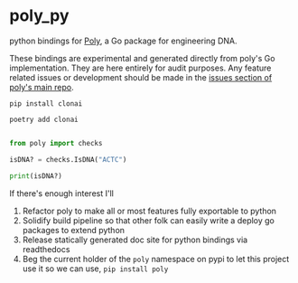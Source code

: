 # poly_py

python bindings for [Poly](https://github.com/bebop/poly), a Go package for engineering DNA.

These bindings are experimental and generated directly from poly's Go implementation.
They are here entirely for audit purposes. Any feature related issues or development should be made
in the [issues section of poly's main repo](https://github.com/bebop/poly/issues).

`pip install clonai`

`poetry add clonai`

```python

from poly import checks

isDNA? = checks.IsDNA("ACTC")

print(isDNA?)
```

If there's enough interest I'll

1. Refactor poly to make all or most features fully exportable to python
2. Solidify build pipeline so that other folk can easily write a deploy go packages to extend python
3. Release statically generated doc site for python bindings via readthedocs
4. Beg the current holder of the `poly` namespace on pypi to let this project use it so we can use, `pip install poly`
